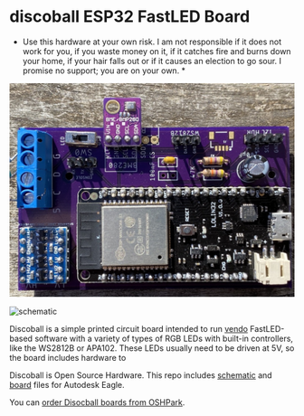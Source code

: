 # discoball ESP32 FastLED Board

* Use this hardware at your own risk. I am not responsible if it does not work for you, if you waste money on it, if it catches fire and burns down your home, if your hair falls out or if it causes an election to go sour. I promise no support; you are on your own. *

![Discoball](docs/img/discoball-v2-front.jpg) 

![schematic](docs/img/schematic-v2.1.jpg)

Discoball is a simple printed circuit board intended to run [vendo](https://github.com/romkey/vendo) FastLED-based software with a variety of types of RGB LEDs with built-in controllers, like the WS2812B or APA102. These LEDs usually need to be driven at 5V, so the board includes hardware to

Discoball is Open Source Hardware. This repo includes [schematic](eagle/discoball-v2.sch) and [board](eagle/discoball-v2.brd) files for Autodesk Eagle.

You can [order Disocball boards from OSHPark](https://oshpark.com/shared_projects/Rrn2Y8C1).



